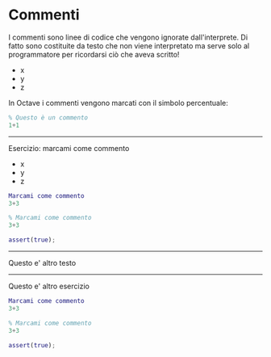 Commenti
========

I commenti sono linee di codice che vengono ignorate dall'interprete. Di
fatto sono costituite da testo che non viene interpretato ma serve solo
al programmatore per ricordarsi ciò che aveva scritto!

* x
* y
* z

In Octave i commenti vengono marcati con il simbolo percentuale:

``` matlab
% Questo è un commento
1+1
```

---

Esercizio: marcami come commento

* x
* y
* z

``` matlab
Marcami come commento
3+3
```

``` matlab
% Marcami come commento
3+3
```

``` matlab
assert(true);
```

---

Questo e' altro testo

---

Questo e' altro esercizio


``` matlab
Marcami come commento
3+3
```

``` matlab
% Marcami come commento
3+3
```

``` matlab
assert(true);
```
